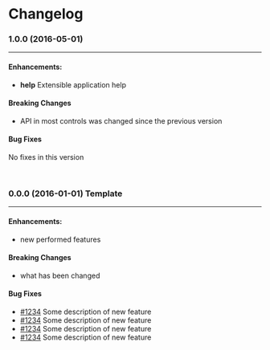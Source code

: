 # Changelog

### 1.0.0 (2016-05-01)
-----

#### Enhancements:

* **help** Extensible application help 

#### Breaking Changes
* API in most controls was changed since the previous version

#### Bug Fixes
No fixes in this version 

<br/>

### 0.0.0 (2016-01-01) Template
-----

#### Enhancements:

* new performed features

#### Breaking Changes
* what has been changed

#### Bug Fixes

* [#1234](http://link_to_pull_request) Some description of new feature
* [#1234](http://link_to_pull_request) Some description of new feature
* [#1234](http://link_to_pull_request) Some description of new feature
* [#1234](http://link_to_pull_request) Some description of new feature
